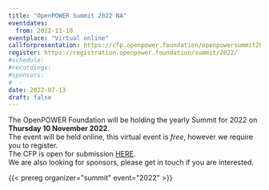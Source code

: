 ```yaml
---
title: "OpenPOWER Summit 2022 NA"
eventdates:
  from: 2022-11-10
eventplace: "Virtual online"
callforpresentation: https://cfp.openpower.foundation/openpowersummit2022/cfp
register: https://registration.openpower.foundation/summit/2022/
#schedule:
#recordings:
#sponsors:
#  -
date: 2022-07-13
draft: false
---
```


The OpenPOWER Foundation will be holding the yearly Summit for 2022 on __Thursday 10 November 2022__.  
The event will be held online, this virtual event is _free_, however we require you to register.  
The CFP is open for submission [HERE](https://cfp.openpower.foundation/openpowersummit2022/cfp).  
We are also looking for sponsors, please get in touch if you are interested.  


{{< prereg organizer="summit" event="2022" >}}
